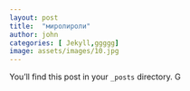 ```yaml
---
layout: post
title:  "миролироли"
author: john
categories: [ Jekyll,ggggg] 
image: assets/images/10.jpg
---
```

You’ll find this post in your `_posts` directory. G
